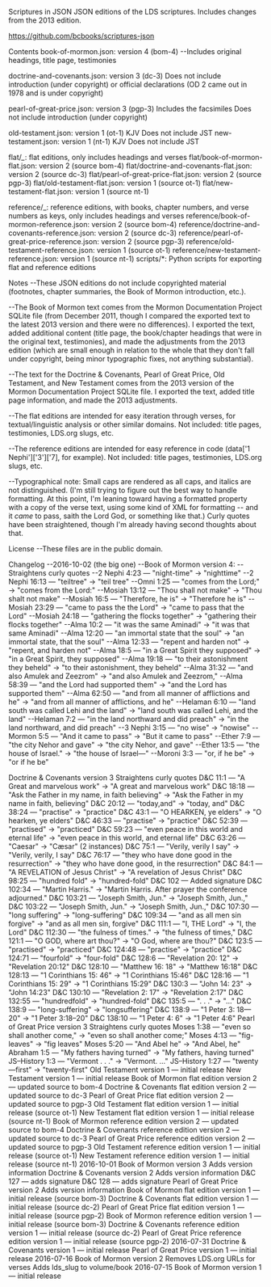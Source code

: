 Scriptures in JSON
JSON editions of the LDS scriptures. Includes changes from the 2013 edition.

https://github.com/bcbooks/scriptures-json

Contents
book-of-mormon.json: version 4 (bom-4)
--Includes original headings, title page, testimonies

doctrine-and-covenants.json: version 3 (dc-3)
Does not include introduction (under copyright) or official declarations (OD 2 came out in 1978 and is under copyright)

pearl-of-great-price.json: version 3 (pgp-3)
Includes the facsimiles
Does not include introduction (under copyright)

old-testament.json: version 1 (ot-1)
KJV
Does not include JST
new-testament.json: version 1 (nt-1)
KJV
Does not include JST

flat/_\__: flat editions, only includes headings and verses
flat/book-of-mormon-flat.json: version 2 (source bom-4)
flat/doctrine-and-covenants-flat.json: version 2 (source dc-3)
flat/pearl-of-great-price-flat.json: version 2 (source pgp-3)
flat/old-testament-flat.json: version 1 (source ot-1)
flat/new-testament-flat.json: version 1 (source nt-1)

reference/\_: reference editions, with books, chapter numbers, and verse numbers as keys, only includes headings and verses
reference/book-of-mormon-reference.json: version 2 (source bom-4)
reference/doctrine-and-covenants-reference.json: version 2 (source dc-3)
reference/pearl-of-great-price-reference.json: version 2 (source pgp-3)
reference/old-testament-reference.json: version 1 (source ot-1)
reference/new-testament-reference.json: version 1 (source nt-1)
scripts/\*: Python scripts for exporting flat and reference editions

Notes
--These JSON editions do not include copyrighted material (footnotes, chapter summaries, the Book of Mormon introduction, etc.).

--The Book of Mormon text comes from the Mormon Documentation Project SQLite file (from December 2011, though I compared the exported text to the latest 2013 version and there were no differences). I exported the text, added additional content (title page, the book/chapter headings that were in the original text, testimonies), and made the adjustments from the 2013 edition (which are small enough in relation to the whole that they don't fall under copyright, being minor typographic fixes, not anything substantial).

--The text for the Doctrine & Covenants, Pearl of Great Price, Old Testament, and New Testament comes from the 2013 version of the Mormon Documentation Project SQLite file. I exported the text, added title page information, and made the 2013 adjustments.

--The flat editions are intended for easy iteration through verses, for textual/linguistic analysis or other similar domains. Not included: title pages, testimonies, LDS.org slugs, etc.

--The reference editions are intended for easy reference in code (data['1 Nephi']['3']['7], for example). Not included: title pages, testimonies, LDS.org slugs, etc.

--Typographical note: Small caps are rendered as all caps, and italics are not distinguished. (I'm still trying to figure out the best way to handle formatting. At this point, I'm leaning toward having a formatted property with a copy of the verse text, using some kind of XML for formatting -- and it <i>came</i> to pass, saith the <smcp>Lord</smcp> God, or something like that.) Curly quotes have been straightened, though I'm already having second thoughts about that.

License
--These files are in the public domain.

Changelog
--2016-10-02 (the big one)
--Book of Mormon version 4:
--Straightens curly quotes
--2 Nephi 4:23 — "night-time" -> "nighttime"
--2 Nephi 16:13 — "teiltree" -> "teil tree"
--Omni 1:25 — "comes from the Lord;" -> "comes from the Lord:"
--Mosiah 13:12 — "Thou shall not make" -> "Thou shalt not make"
--Mosiah 16:5 — "Therefore, he is" -> "Therefore he is"
--Mosiah 23:29 — "came to pass the the Lord" -> "came to pass that the Lord"
--Mosiah 24:18 — "gathering the flocks together" -> "gathering their flocks together"
--Alma 10:2 — "it was the same Aminadi" -> "it was that same Aminadi"
--Alma 12:20 — "an immortal state that the soul" -> "an immortal state, that the soul"
--Alma 12:33 — "repent and harden not" -> "repent, and harden not"
--Alma 18:5 — "in a Great Spirit they supposed" -> "in a Great Spirit, they supposed"
--Alma 19:18 — "to their astonishment they beheld" -> "to their astonishment, they beheld"
--Alma 31:32 — "and also Amulek and Zeezrom" -> "and also Amulek and Zeezrom,"
--Alma 58:39 — "and the Lord had supported them" -> "and the Lord has supported them"
--Alma 62:50 — "and from all manner of afflictions and he" -> "and from all manner of afflictions, and he"
--Helaman 6:10 — "land south was called Lehi and the land" -> "land south was called Lehi, and the land"
--Helaman 7:2 — "in the land northward and did preach" -> "in the land northward, and did preach"
--3 Nephi 3:15 — "no wise" -> "nowise"
--Mormon 5:5 — "And it came to pass" -> "But it came to pass"
--Ether 7:9 — "the city Nehor and gave" -> "the city Nehor, and gave"
--Ether 13:5 — "the house of Israel." -> "the house of Israel—"
--Moroni 3:3 — "or, if he be" -> "or if he be"

Doctrine & Covenants version 3
Straightens curly quotes
D&C 11:1 — "A Great and marvelous work" -> "A great and marvelous work"
D&C 18:18 — "Ask the Father in my name, in faith believing" -> "Ask the Father in my name in faith, believing"
D&C 20:12 — "today,and" -> "today, and"
D&C 38:24 — "practise" -> "practice"
D&C 43:1 — "O HEARKEN, ye elders" -> "O hearken, ye elders"
D&C 46:33 — "practise" -> "practice"
D&C 52:39 — "practised" -> "practiced"
D&C 59:23 — "even peace in this world and eternal life" -> "even peace in this world, and eternal life"
D&C 63:26 — "Caesar" -> "Cæsar" (2 instances)
D&C 75:1 — "Verily, verily I say" -> "Verily, verily, I say"
D&C 76:17 — "they who have done good in the resurrection" -> "they who have done good, in the resurrection"
D&C 84:1 — "A REVELATION of Jesus Christ" -> "A revelation of Jesus Christ"
D&C 98:25 — "hundred fold" -> "hundred-fold"
D&C 102 — Added signature
D&C 102:34 — "Martin Harris." -> "Martin Harris. After prayer the conference adjourned."
D&C 103:21 — "Joseph Smith, Jun." -> "Joseph Smith, Jun.,"
D&C 103:22 — "Joseph Smith, Jun." -> "Joseph Smith, Jun.,"
D&C 107:30 — "long suffering" -> "long-suffering"
D&C 109:34 — "and as all men sin forgive" -> "and as all men sin, forgive"
D&C 111:1 — "I, THE Lord" -> "I, the Lord"
D&C 112:30 — "the fulness of times." -> "the fulness of times,"
D&C 121:1 — "O GOD, where art thou?" -> "O God, where are thou?"
D&C 123:5 — "practised" -> "practiced"
D&C 124:48 — "practise" -> "practice"
D&C 124:71 — "fourfold" -> "four-fold"
D&C 128:6 — "Revelation 20: 12" -> "Revelation 20:12"
D&C 128:10 — "Matthew 16: 18" -> "Matthew 16:18"
D&C 128:13 — "1 Corinthians 15: 46" -> "1 Corinthians 15:46"
D&C 128:16 — "1 Corinthians 15: 29" -> "1 Corinthians 15:29"
D&C 130:3 — "John 14: 23" -> "John 14:23"
D&C 130:10 — "Revelation 2: 17" -> "Revelation 2:17"
D&C 132:55 — "hundredfold" -> "hundred-fold"
D&C 135:5 — ". . ." -> "…"
D&C 138:9 — "long-suffering" -> "longsuffering"
D&C 138:9 — "1 Peter 3: 18—20" -> "1 Peter 3:18–20"
D&C 138:10 — "1 Peter 4: 6" -> "1 Peter 4:6"
Pearl of Great Price version 3
Straightens curly quotes
Moses 1:38 — "even so shall another come," -> "even so shall another come;"
Moses 4:13 — "fig-leaves" -> "fig leaves"
Moses 5:20 — "And Abel he" -> "And Abel, he"
Abraham 1:5 — "My fathers having turned" -> "My fathers, having turned"
JS–History 1:3 — "Vermont . . ." -> "Vermont. …"
JS–History 1:27 — "twenty—first" -> "twenty-first"
Old Testament version 1 — initial release
New Testament version 1 — initial release
Book of Mormon flat edition version 2 — updated source to bom-4
Doctrine & Covenants flat edition version 2 — updated source to dc-3
Pearl of Great Price flat edition version 2 — updated source to pgp-3
Old Testament flat edition version 1 — initial release (source ot-1)
New Testament flat edition version 1 — initial release (source nt-1)
Book of Mormon reference edition version 2 — updated source to bom-4
Doctrine & Covenants reference edition version 2 — updated source to dc-3
Pearl of Great Price reference edition version 2 — updated source to pgp-3
Old Testament reference edition version 1 — initial release (source ot-1)
New Testament reference edition version 1 — initial release (source nt-1)
2016-10-01
Book of Mormon version 3
Adds version information
Doctrine & Covenants version 2
Adds version information
D&C 127 — adds signature
D&C 128 — adds signature
Pearl of Great Price version 2
Adds version information
Book of Mormon flat edition version 1 — initial release (source bom-3)
Doctrine & Covenants flat edition version 1 — initial release (source dc-2)
Pearl of Great Price flat edition version 1 — initial release (source pgp-2)
Book of Mormon reference edition version 1 — initial release (source bom-3)
Doctrine & Covenants reference edition version 1 — initial release (source dc-2)
Pearl of Great Price reference edition version 1 — initial release (source pgp-2)
2016-07-31
Doctrine & Covenants version 1 — initial release
Pearl of Great Price version 1 — initial release
2016-07-16
Book of Mormon version 2
Removes LDS.org URLs for verses
Adds lds_slug to volume/book
2016-07-15
Book of Mormon version 1 — initial release
